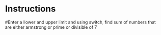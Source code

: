 # Instructions
 
#Enter a llower and upper limit and using switch, find sum of numbers that are either armstrong or prime or divisible of 7